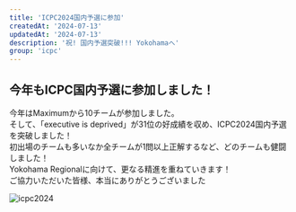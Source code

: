 ```yaml
---
title: 'ICPC2024国内予選に参加'
createdAt: '2024-07-13'
updatedAt: '2024-07-13'
description: '祝! 国内予選突破!!! Yokohamaへ'
group: 'icpc'
---
```


## 今年もICPC国内予選に参加しました！

今年はMaximumから10チームが参加しました。  
そして、「executive is deprived」が31位の好成績を収め、ICPC2024国内予選を突破しました！  
初出場のチームも多いなか全チームが1問以上正解するなど、どのチームも健闘しました！  
Yokohama Regionalに向けて、更なる精進を重ねていきます！  
ご協力いただいた皆様、本当にありがとうございました

![icpc2024](/images/icpc2024-news.jpg)